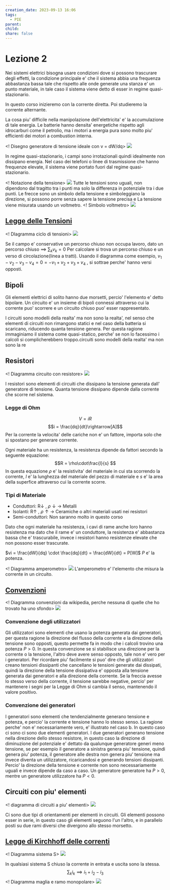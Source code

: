 ```yaml
---
creation_date: 2023-09-13 16:06
tags:
  - PIE
parent: 
child: 
share: false
---
```

# Lezione 2

Nei sistemi elettrici bisogna usare condizioni dove si possono trascurare degli effetti, la condizione principale e' che il sistema abbia una frequenza abbastanza bassa tale che rispetto alle onde generate una stanza e' un punto materiale, in tale caso il sistema viene detto di esser in regime quasi-stazionario. 

In questo corso inizieremo con la corrente diretta. Poi studieremo la corrente alternante.

La cosa piu' difficile nella manipolazione dell'elettricita' e' la accumulazione di tale energia. Le batterie hanno densita' energetiche rispetto agli idrocarburi come il petrolio, ma i motori a energia pura sono molto piu' efficienti dei motori a combustion interna.

<! Disegno generatore di tensione ideale con v = dW/dq>
![](Drawing%202023-09-18%2021.17.56.excalidraw.png)

In regime quasi-stazionario, i campi sono irrotazionali quindi idealmente non dissipano energia. Nel caso dei telefoni o linee di trasmissione che hanno frequenze elevate, il sistema viene portato fuori dal regime quasi-stazionario.

<! Notazione della tensione>
![](Drawing%202023-09-18%2021.22.excalidraw.png)
Tutte le tensioni sono uguali, non dipendono dal tragitto tra i punti ma solo la differenza in potenziale tra i due punti. Le frecce sono un simbolo della tensione e simboleggiano la direzione, si possono porre senza sapere la tensione precisa e 
La tensione viene misurata usando un voltmetro. 
<! Simbolo voltmetro>
![](Drawing%202023-09-18%2021.25.excalidraw.png)

## [Legge delle Tensioni](https://it.wikipedia.org/wiki/Leggi_di_Kirchhoff)

<! DIagramma ciclo di tensioni>
![](2023-09-18%2021.28.excalidraw.png)


Se il campo e' conservative un percorso chiuso non occupa lavoro, dato un percorso chiuso $\implies$ $\sum_kv_k=0$
Per calcolare si trova un percorso chiuso e un verso di circolazione(linea a tratti). Usando il diagramma come esempio, $v_1-v_2-v_3-v_4 = 0=-v_1+v_2+v_3+v_4$ , si sottrae perche' hanno versi opposti. 

## Bipoli

Gli elementi elettrici di solito hanno due morsetti, percio' l'elemento e' detto bipolare. Un circuito e' un insieme di bipoli connessi attraverso cui la corrente puo' scorrere e un circuito chiuso puo' esser rappresentato.

I circuiti sono modelli della realta' ma non sono la realta', nel senso che elementi di circuiti non rimangono statici e nel caso della batteria si scaricano, riducendo quanta tensione genera. Per questa ragione immaginiamo il sistema come quasi-statico, perche' se non lo facessimo i calcoli si complicherebbero troppo.circuiti sono modelli della realta' ma non sono la re
## Resistori

<! Diagramma circuito con resistore>
![](2023-09-18%2021.31.excalidraw.png)


I resistori sono elementi di circuiti che dissipano la tensione generata dall' generatore di tensione. Quanta tensione dissipano dipende dalla corrente che scorre nel sistema.

### Legge di Ohm

$$V = iR$$
$$i = \frac{dq}{dt}\rightarrow[A]$$
Per la corrente la velocita' delle cariche non e' un fattore, importa solo che si spostano per generare corrente.

Ogni materiale ha un resistenza, la resistenza dipende da fattori secondo la seguente equazione:
$$R = \rho\cdot\frac{l}{s} $$
In questa equazione $\rho$ e' la resistivita' del materiale in cui sta scorrendo la corrente, $l$ e' la lunghezza del materiale del pezzo di materiale e $s$ e' la area della superfice attraverso cui la corrente scorre.

### Tipi di Materiale

- Conduttori: R$\downarrow$ , $\rho\downarrow \rightarrow$ Metalli
- Isolanti: R$\uparrow$ , $\rho\uparrow\rightarrow$ Ceramiche o altri materiali usati nei resistori
- Semi-conduttori: Non saranno molto in questo corso

Dato che ogni materiale ha resistenza, i cavi di rame anche loro hanno resistenza ma dato che il rame e' un conduttore, la resistenza e' abbastanza bassa che e' trascurabile, invece i resistori hanno resistenze elevate che non possono esser trascurate.

$vi = \frac{dW}{dq} \cdot \frac{dq}{dt} = \frac{dW}{dt} = P[W]$
$P$ e' la potenza.

<! Diagramma amperometro>
![](2023-09-18%2021.36.excalidraw.png)
L'amperometro e' l'elemento che misura la corrente in un circuito.

## [Convenzioni](https://it.wikipedia.org/wiki/Convenzione_degli_utilizzatori_e_dei_generatori)

<! Diagramma convenzioni da wikipedia, perche nessuna di quelle che ho trovato ha uno sfondo>
![](2023-09-18%2021.37.excalidraw.png)
### Convenzione degli utilizzatori

Gli utilizzatori sono elementi che usano la potenza generata dai generatori, per questa ragione la direzione del flusso della corrente e la direzione della tensione sono opposti, questo permette fa in modo che i calcoli trovino una potenza $P>0$. In questa convenzione se si stabilisce una direzione per la corrente o la tensione, l'altro deve avere senso opposto, tale non e' vero per i generatori. Per ricordare piu' facilmente si puo' dire che gli utilizzatori creano tensioni dissipanti che cancellano le tensioni generate dai dissipati, quindi la direzione della tensione dissipativa e' opposta alla tensione generata dai generatori e alla direzione della corrente. Se la freccia avesse lo stesso verso della corrente, il tensione sarebbe negative, percio' per mantenere i segni per la Legge di Ohm si cambia il senso, mantenendo il valore positivo.
### Convenzione dei generatori

I generatori sono elementi che tendenzialmente generano tensione e potenza, e percio' la corrente e tensione hanno lo stesso senso. La ragione perche' non e' necessariamente vero, e' illustrato nel caso b. In questo caso ci sono ci sono due elementi generatori. I due generatori generano tensione nella direzione dello stesso resistore, in questo caso la direzione di diminuzione del potenziale e' dettato da qualunque generatore generi meno tensione, se per esempio il generatore a sinistra genera piu' tensione, quindi genera piu' potenza, il generatore alle destra non genera piu' tensione ma invece diventa un utilizzatore, ricaricandosi e generando tensioni dissipanti. Percio' la direzione della tensione e corrente non sono necessariamente uguali e invece dipende da caso a caso. Un generatore generatore ha $P>0$, mentre un generatore utilizzatore ha $P<0$.

## Circuiti con piu' elementi

<! diagramma di circuiti a piu' elementi>
![](2023-09-18%2021.42.excalidraw.png)

Ci sono due tipi di orientamenti per elementi in circuiti. Gli elementi possono esser in serie, in questo caso gli elementi seguono l'un l'altro, e in parallelo posti su due rami diversi che divergono allo stesso morsetto.

## [Legge di Kirchhoff delle correnti](https://it.wikipedia.org/wiki/Leggi_di_Kirchhoff)

<! Diagramma sistema S>
![](2023-09-18%2021.51.excalidraw.png)

In qualsiasi sistema S chiuso la corrente in entrata e uscita sono la stessa.
$$\sum_{k}i_{k}\implies i_1+i_2-i_3$$
<! Diagramma maglia e ramo monopolare>
![](2023-09-18%2021.55.excalidraw.png)
